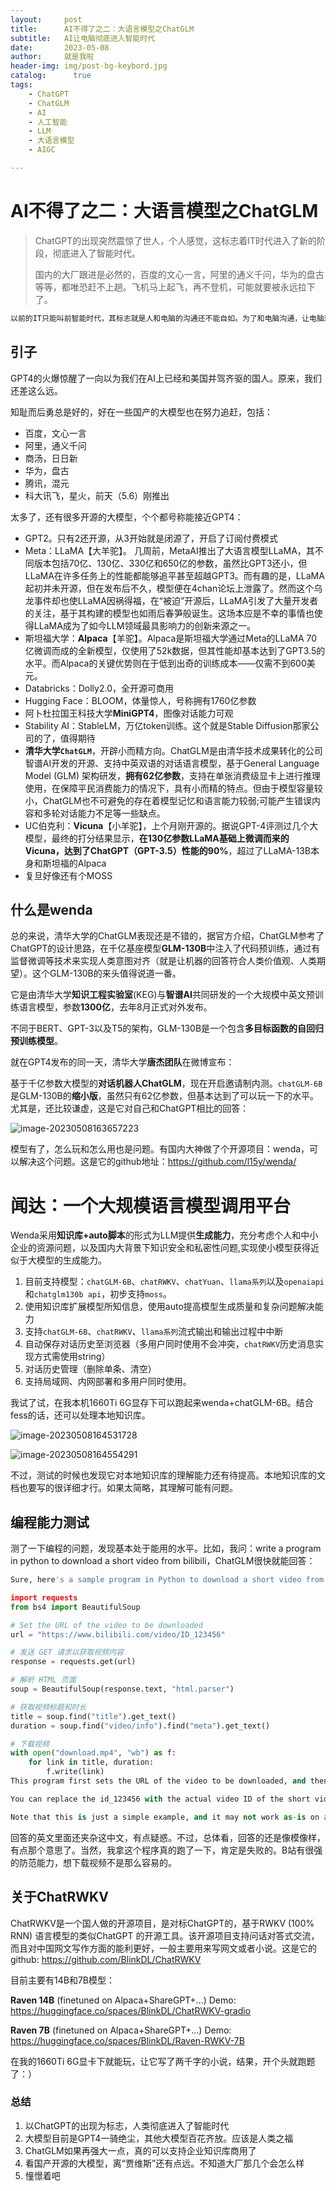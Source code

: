 ```yaml
---
layout:     post
title:      AI不得了之二：大语言模型之ChatGLM
subtitle:   AI让电脑彻底进入智能时代
date:       2023-05-08
author:     就是我啦
header-img: img/post-bg-keybord.jpg
catalog: 	  true
tags:
    - ChatGPT   
    - ChatGLM
    - AI
    - 人工智能
    - LLM    
    - 大语言模型    
    - AIGC

---
```


# AI不得了之二：大语言模型之ChatGLM

> ChatGPT的出现突然震惊了世人，个人感觉，这标志着IT时代进入了新的阶段，彻底进入了智能时代。
>
> 国内的大厂跟进是必然的，百度的文心一言，阿里的通义千问，华为的盘古等等，都唯恐赶不上趟。飞机马上起飞，再不登机，可能就要被永远拉下了。

```sh
以前的IT只能叫前智能时代，其标志就是人和电脑的沟通还不能自如。为了和电脑沟通，让电脑理解人的意图，不得不借助于其他工具，让人的行为降级，以适应电脑的傻。比如，鼠标的发明、键盘的发明，都是人为了适应电脑的傻，其实非常的不人性化。真正的智能，应该像和人沟通一样，我说你就能听明白。现在，ChatGPT的出现，终于让这一愿景接近实现了。
```

## 引子

GPT4的火爆惊醒了一向以为我们在AI上已经和美国并驾齐驱的国人。原来，我们还差这么远。

知耻而后勇总是好的，好在一些国产的大模型也在努力追赶，包括：

* 百度，文心一言
* 阿里，通义千问
* 商汤，日日新
* 华为，盘古
* 腾讯，混元
* 科大讯飞，星火，前天（5.6）刚推出

太多了，还有很多开源的大模型，个个都号称能接近GPT4：

* GPT2。只有2还开源，从3开始就是闭源了，开启了订阅付费模式
* Meta：LLaMA【大羊驼】。 几周前，MetaAI推出了大语言模型LLaMA，其不同版本包括70亿、130亿、330亿和650亿的参数，虽然比GPT3还小，但LLaMA在许多任务上的性能都能够追平甚至超越GPT3。而有趣的是，LLaMA起初并未开源，但在发布后不久，模型便在4chan论坛上泄露了。然而这个乌龙事件却也使LLaMA因祸得福，在“被迫”开源后，LLaMA引发了大量开发者的关注，基于其构建的模型也如雨后春笋般诞生。这场本应是不幸的事情也使得LLaMA成为了如今LLM领域最具影响力的创新来源之一。
* 斯坦福大学：**Alpaca**【羊驼】。Alpaca是斯坦福大学通过Meta的LLaMA 70亿微调而成的全新模型，仅使用了52k数据，但其性能却基本达到了GPT3.5的水平。而Alpaca的关键优势则在于低到出奇的训练成本——仅需不到600美元。
* Databricks：Dolly2.0，全开源可商用
* Hugging Face：BLOOM，体量惊人，号称拥有1760亿参数
* 阿卜杜拉国王科技大学**MiniGPT4**，图像对话能力可观
* Stability AI：StableLM，万亿token训练。这个就是Stable Diffusion那家公司的了，值得期待
* **清华大学``ChatGLM``**，开辟小而精方向。ChatGLM是由清华技术成果转化的公司智谱AI开发的开源、支持中英双语的对话语言模型，基于General Language Model (GLM) 架构研发，**拥有62亿参数**，支持在单张消费级显卡上进行推理使用，在保障平民消费能力的情况下，具有小而精的特点。但由于模型容量较小，ChatGLM也不可避免的存在着模型记忆和语言能力较弱;可能产生错误内容和多轮对话能力不足等一些缺点。
* UC伯克利：**Vicuna**【小羊驼】，上个月刚开源的。据说GPT-4评测过几个大模型，最终的打分结果显示，**在130亿参数LLaMA基础上微调而来的Vicuna，达到了ChatGPT（GPT-3.5）性能的90%**，超过了LLaMA-13B本身和斯坦福的Alpaca
* 复旦好像还有个MOSS



## 什么是wenda

总的来说，清华大学的ChatGLM表现还是不错的，据官方介绍，ChatGLM参考了ChatGPT的设计思路，在千亿基座模型**GLM-130B**中注入了代码预训练，通过有监督微调等技术来实现人类意图对齐（就是让机器的回答符合人类价值观、人类期望）。这个GLM-130B的来头值得说道一番。

它是由清华大学**知识工程实验室**(KEG)与**智谱AI**共同研发的一个大规模中英文预训练语言模型，参数**1300亿**，去年8月正式对外发布。

不同于BERT、GPT-3以及T5的架构，GLM-130B是一个包含**多目标函数的自回归预训练模型**。

就在GPT4发布的同一天，清华大学**唐杰团队**在微博宣布：

基于千亿参数大模型的**对话机器人ChatGLM**，现在开启邀请制内测。`chatGLM-6B`是GLM-130B的**缩小版**，虽然只有62亿参数，但基本达到了可以玩一下的水平。尤其是，还比较谦虚，这是它对自己和ChatGPT相比的回答：

![image-20230508163657223](\img\images\image-20230508163657223.png)



模型有了，怎么玩和怎么用也是问题。有国内大神做了个开源项目：wenda，可以解决这个问题。这是它的github地址：https://github.com/l15y/wenda/



# 闻达：一个大规模语言模型调用平台

Wenda采用**知识库+auto脚本**的形式为LLM提供**生成能力**，充分考虑个人和中小企业的资源问题，以及国内大背景下知识安全和私密性问题,实现使小模型获得近似于大模型的生成能力。

1. 目前支持模型：`chatGLM-6B`、`chatRWKV`、`chatYuan`、`llama系列`以及`openaiapi`和`chatglm130b api`，初步支持`moss`。
2. 使用知识库扩展模型所知信息，使用auto提高模型生成质量和复杂问题解决能力
3. 支持`chatGLM-6B`、`chatRWKV`、`llama系列`流式输出和输出过程中中断
4. 自动保存对话历史至浏览器（多用户同时使用不会冲突，`chatRWKV`历史消息实现方式需使用string）
5. 对话历史管理（删除单条、清空）
6. 支持局域网、内网部署和多用户同时使用。

我试了试，在我本机1660Ti 6G显存下可以跑起来wenda+chatGLM-6B。结合fess的话，还可以处理本地知识库。

![image-20230508164531728](\img\images\image-20230508164531728.png)

![image-20230508164554291](\img\images\image-20230508164554291.png)

不过，测试的时候也发现它对本地知识库的理解能力还有待提高。本地知识库的文档也要写的很详细才行。如果太简略，其理解可能有问题。

## 编程能力测试

测了一下编程的问题，发现基本处于能用的水平。比如，我问：write a program in python to download a short video from bilibili，ChatGLM很快就能回答：

```python
Sure, here's a sample program in Python to download a short video from Bilibili:

import requests
from bs4 import BeautifulSoup

# Set the URL of the video to be downloaded
url = "https://www.bilibili.com/video/ID_123456"

# 发送 GET 请求以获取视频内容
response = requests.get(url)

# 解析 HTML 页面
soup = BeautifulSoup(response.text, "html.parser")

# 获取视频标题和时长
title = soup.find("title").get_text()
duration = soup.find("video/info").find("meta").get_text()

# 下载视频
with open("download.mp4", "wb") as f:
    for link in title, duration:
        f.write(link)
This program first sets the URL of the video to be downloaded, and then uses the requests library to send a GET request to the Bilibili website. The response from the request is then解析d using BeautifulSoup, and the video title and length are extracted. Finally, the video is下载 using the with open() statement.

You can replace the id_123456 with the actual video ID of the short video you want to download and the https://www.bilibili.com/video/ID_XXXX with the URL of the video you want to download.

Note that this is just a simple example, and it may not work as-is on all Bilibili websites. Additionally, the Bilibili website may have different privacy policies and terms of use, so you may need to comply with them to download the video.


```

回答的英文里面还夹杂这中文，有点疑惑。不过，总体看，回答的还是像模像样，有点那个意思了。当然，我拿这个程序真的跑了一下，肯定是失败的。B站有很强的防范能力，想下载视频不是那么容易的。



## 关于ChatRWKV

ChatRWKV是一个国人做的开源项目，是对标ChatGPT的，基于RWKV (100% RNN) 语言模型的类似ChatGPT 的开源工具。该开源项目支持问话对答式交流，而且对中国网文写作方面的能利更好，一般主要用来写网文或者小说。这是它的github: https://github.com/BlinkDL/ChatRWKV

目前主要有14B和7B模型：

**Raven 14B** (finetuned on Alpaca+ShareGPT+...) Demo: https://huggingface.co/spaces/BlinkDL/ChatRWKV-gradio

**Raven 7B** (finetuned on Alpaca+ShareGPT+...) Demo: https://huggingface.co/spaces/BlinkDL/Raven-RWKV-7B

在我的1660Ti 6G显卡下就能玩，让它写了两千字的小说，结果，开个头就跑题了：）

### 总结

1. 以ChatGPT的出现为标志，人类彻底进入了智能时代
1. 大模型目前是GPT4一骑绝尘，其他大模型百花齐放。应该是人类之福
1. ChatGLM如果再强大一点，真的可以支持企业知识库商用了
1. 看国产开源的大模型，离“贾维斯”还有点远。不知道大厂那几个会怎么样
1. 憧憬着吧
